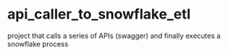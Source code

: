 # api_caller_to_snowflake_etl
project that calls a series of APIs (swagger) and finally executes a snowflake process

